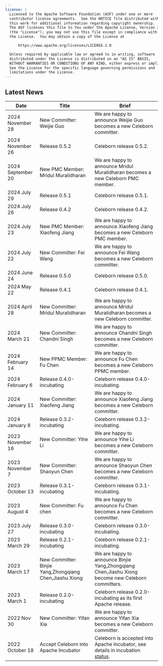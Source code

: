 ```yaml
---
license: |
  Licensed to the Apache Software Foundation (ASF) under one or more
  contributor license agreements.  See the NOTICE file distributed with
  this work for additional information regarding copyright ownership.
  The ASF licenses this file to You under the Apache License, Version 2.0
  (the "License"); you may not use this file except in compliance with
  the License.  You may obtain a copy of the License at

      https://www.apache.org/licenses/LICENSE-2.0

  Unless required by applicable law or agreed to in writing, software
  distributed under the License is distributed on an "AS IS" BASIS,
  WITHOUT WARRANTIES OR CONDITIONS OF ANY KIND, either express or implied.
  See the License for the specific language governing permissions and
  limitations under the License.
---
```


## Latest News

| Date              | Title                                                   | Brief                                                                                                                           |
|-------------------|---------------------------------------------------------|---------------------------------------------------------------------------------------------------------------------------------|
| 2024 November 28  | New Committer: Weijie Guo                               | We are happy to announce Weijie Guo becomes a new Celeborn committer.                                                           |
| 2024 November 26  | Release 0.5.2                                           | Celeborn release 0.5.2.                                                                                                         |
| 2024 September 20 | New PMC Member: Mridul Muralidharan                     | We are happy to announce Mridul Muralidharan becomes a new Celeborn PMC member.                                                 |
| 2024 July 29      | Release 0.5.1                                           | Celeborn release 0.5.1.                                                                                                         |
| 2024 July 26      | Release 0.4.2                                           | Celeborn release 0.4.2.                                                                                                         |
| 2024 July 23      | New PMC Member:  Xiaofeng Jiang                         | We are happy to announce Xiaofeng Jiang becomes a new Celeborn PMC member.                                                      |
| 2024 July 22      | New Committer: Fei Wang                                 | We are happy to announce Fei Wang becomes a new Celeborn committer.                                                             |
| 2024 June 24      | Release 0.5.0                                           | Celeborn release 0.5.0.                                                                                                         |
| 2024 May 22       | Release 0.4.1                                           | Celeborn release 0.4.1.                                                                                                         |
| 2024 April 28     | New Committer: Mridul Muralidharan                      | We are happy to announce Mridul Muralidharan becomes a new Celeborn committer.                                                  |
| 2024 March 21     | New Committer: Chandni Singh                            | We are happy to announce Chandni Singh becomes a new Celeborn committer.                                                        |
| 2024 February 14  | New PPMC Member: Fu Chen                                | We are happy to announce Fu Chen becomes a new Celeborn PPMC member.                                                            |
| 2024 February 6   | Release 0.4.0-incubating                                | Celeborn release 0.4.0-incubating.                                                                                              |
| 2024 January 11   | New Committer: Xiaofeng Jiang                           | We are happy to announce Xiaofeng Jiang becomes a new Celeborn committer.                                                       |
| 2024 January 8    | Release 0.3.2-incubating                                | Celeborn release 0.3.2-incubating.                                                                                              |
| 2023 November 16  | New Committer: Yihe Li                                  | We are happy to announce Yihe Li becomes a new Celeborn committer.                                                              |
| 2023 November 7   | New Committer: Shaoyun Chen                             | We are happy to announce Shaoyun Chen becomes a new Celeborn committer.                                                         |
| 2023 October 13   | Release 0.3.1-incubating                                | Celeborn release 0.3.1-incubating.                                                                                              |
| 2023 August 4     | New Committer: Fu chen                                  | We are happy to announce Fu Chen becomes a new Celeborn committer.                                                              |
| 2023 July 27      | Release 0.3.0-incubating                                | Celeborn release 0.3.0-incubating.                                                                                              |
| 2023 March 29     | Release 0.2.1-incubating                                | Celeborn release 0.2.1-incubating.                                                                                              |
| 2023 March 17     | New Committer: Binjie Yang,Zhongqiang Chen,Jiashu Xiong | We are happy to announce Binjie Yang,Zhongqiang Chen,Jiashu Xiong become new Celeborn committers.                               |
| 2023 March 1      | Release 0.2.0-incubating                                | Celeborn release 0.2.0-incubating as its first Apache release.                                                                  |
| 2022 Nov 30       | New Committer: Yifan Xia                                | We are happy to announce Yifan Xia becomes a new Celeborn committer.                                                            |
| 2022 October 18   | Accept Celeborn into Apache Incubator                   | Celeborn is accepted into Apache Incubator, see details in incubation [status](https://incubator.apache.org/projects/celeborn). |
